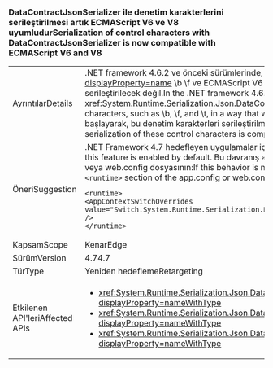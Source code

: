 ### <a name="serialization-of-control-characters-with-datacontractjsonserializer-is-now-compatible-with-ecmascript-v6-and-v8"></a><span data-ttu-id="6bb16-101">DataContractJsonSerializer ile denetim karakterlerini serileştirilmesi artık ECMAScript V6 ve V8 uyumludur</span><span class="sxs-lookup"><span data-stu-id="6bb16-101">Serialization of control characters with DataContractJsonSerializer is now compatible with ECMAScript V6 and V8</span></span>

|   |   |
|---|---|
|<span data-ttu-id="6bb16-102">Ayrıntılar</span><span class="sxs-lookup"><span data-stu-id="6bb16-102">Details</span></span>|<span data-ttu-id="6bb16-103">.NET framework 4.6.2 ve önceki sürümlerinde, <xref:System.Runtime.Serialization.Json.DataContractJsonSerializer?displayProperty=name> \b \f ve ECMAScript V6 ve V8 standartları ile uyumlu bir şekilde \t gibi bazı özel denetim karakterleri serileştirilecek değil.</span><span class="sxs-lookup"><span data-stu-id="6bb16-103">In the .NET framework 4.6.2 and earlier versions, the <xref:System.Runtime.Serialization.Json.DataContractJsonSerializer?displayProperty=name> did not serialize some special control characters, such as \b, \f, and \t, in a way that was compatible with the ECMAScript V6 and V8 standards.</span></span> <span data-ttu-id="6bb16-104">.NET Framework 4.7 ile başlayarak, bu denetim karakterleri serileştirilmesi V8 ECMAScript V6 ile uyumludur.</span><span class="sxs-lookup"><span data-stu-id="6bb16-104">Starting with the .NET Framework 4.7, serialization of these control characters is compatible with ECMAScript V6 and V8.</span></span>|
|<span data-ttu-id="6bb16-105">Öneri</span><span class="sxs-lookup"><span data-stu-id="6bb16-105">Suggestion</span></span>|<span data-ttu-id="6bb16-106">.NET Framework 4.7 hedefleyen uygulamalar için bu özellik varsayılan olarak etkindir.</span><span class="sxs-lookup"><span data-stu-id="6bb16-106">For apps that target the .NET Framework 4.7, this feature is enabled by default.</span></span> <span data-ttu-id="6bb16-107">Bu davranış arzu değil ise, aşağıdaki satırı ekleyerek bu özelliği seçebilirsiniz <code>&lt;runtime&gt;</code> app.config veya web.config dosyasının:</span><span class="sxs-lookup"><span data-stu-id="6bb16-107">If this behavior is not desirable, you can opt out of this feature by adding the following line to the <code>&lt;runtime&gt;</code> section of the app.config or web.config file:</span></span><pre><code class="lang-xml">&lt;runtime&gt;&#13;&#10;&lt;AppContextSwitchOverrides value=&quot;Switch.System.Runtime.Serialization.DoNotUseECMAScriptV6EscapeControlCharacter=false&quot; /&gt;&#13;&#10;&lt;/runtime&gt;&#13;&#10;</code></pre>|
|<span data-ttu-id="6bb16-108">Kapsam</span><span class="sxs-lookup"><span data-stu-id="6bb16-108">Scope</span></span>|<span data-ttu-id="6bb16-109">Kenar</span><span class="sxs-lookup"><span data-stu-id="6bb16-109">Edge</span></span>|
|<span data-ttu-id="6bb16-110">Sürüm</span><span class="sxs-lookup"><span data-stu-id="6bb16-110">Version</span></span>|<span data-ttu-id="6bb16-111">4.7</span><span class="sxs-lookup"><span data-stu-id="6bb16-111">4.7</span></span>|
|<span data-ttu-id="6bb16-112">Tür</span><span class="sxs-lookup"><span data-stu-id="6bb16-112">Type</span></span>|<span data-ttu-id="6bb16-113">Yeniden hedefleme</span><span class="sxs-lookup"><span data-stu-id="6bb16-113">Retargeting</span></span>|
|<span data-ttu-id="6bb16-114">Etkilenen API'leri</span><span class="sxs-lookup"><span data-stu-id="6bb16-114">Affected APIs</span></span>|<ul><li><xref:System.Runtime.Serialization.Json.DataContractJsonSerializer.WriteObject(System.IO.Stream,System.Object)?displayProperty=nameWithType></li><li><xref:System.Runtime.Serialization.Json.DataContractJsonSerializer.WriteObject(System.Xml.XmlDictionaryWriter,System.Object)?displayProperty=nameWithType></li><li><xref:System.Runtime.Serialization.Json.DataContractJsonSerializer.WriteObject(System.Xml.XmlWriter,System.Object)?displayProperty=nameWithType></li></ul>|

